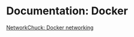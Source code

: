 # Documentation: Docker

[NetworkChuck: Docker networking](https://www.youtube.com/watch?v=bKFMS5C4CG0)


